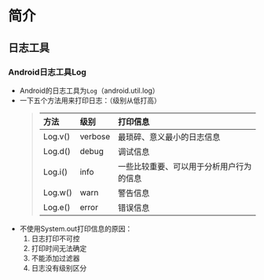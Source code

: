 # 简介

## 日志工具

### Android日志工具Log

+ Android的日志工具为`Log`（android.util.log）
+ 一下五个方法用来打印日志：（级别从低打高）
    >方法|级别|打印信息
    >|:-|:--|:------|
    >Log.v()|verbose|最琐碎、意义最小的日志信息
    >Log.d()|debug|调试信息
    >Log.i()|info|一些比较重要、可以用于分析用户行为的信息
    >Log.w()|warn|警告信息
    >Log.e()|error|错误信息
+ 不使用System.out打印信息的原因：
    1. 日志打印不可控
    2. 打印时间无法确定
    3. 不能添加过滤器
    4. 日志没有级别区分
